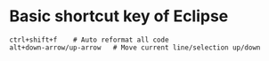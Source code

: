 # Basic shortcut key of Eclipse

```
ctrl+shift+f    # Auto reformat all code
alt+down-arrow/up-arrow   # Move current line/selection up/down

```

